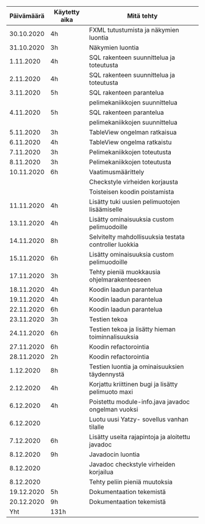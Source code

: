 |Päivämäärä|Käytetty aika|Mitä tehty|
|---|---|---|
|30.10.2020|4h|FXML tutustumista ja näkymien luontia|
|31.10.2020|3h|Näkymien luontia|
|1.11.2020|4h|SQL rakenteen suunnittelua ja toteutusta|
|2.11.2020|4h|SQL rakenteen suunnittelua ja toteutusta|
|3.11.2020|5h|SQL rakenteen parantelua|
|||pelimekaniikkojen suunnittelua|
|4.11.2020|5h|SQL rakenteen parantelua|
|||pelimekaniikkojen suunnittelua|
|5.11.2020|3h|TableView ongelman ratkaisua|
|6.11.2020|4h|TableView ongelma ratkaistu|
|7.11.2020|3h|Pelimekaniikkojen toteutusta|
|8.11.2020|3h|Pelimekaniikkojen toteutusta|
|10.11.2020|6h|Vaatimusmäärittely|
|||Checkstyle virheiden korjausta|
|||Toisteisen koodin poistamista|
|11.11.2020|4h|Lisätty tuki uusien pelimuotojen lisäämiselle|
|13.11.2020|4h|Lisätty ominaisuuksia custom pelimuodoille|
|14.11.2020|8h|Selvitelty mahdollisuuksia testata controller luokkia|
|15.11.2020|6h|Lisätty ominaisuuksia custom pelimuodoille|
|17.11.2020|3h|Tehty pieniä muokkausia ohjelmarakenteeseen|
|18.11.2020|4h|Koodin laadun parantelua|
|19.11.2020|4h|Koodin laadun parantelua|
|22.11.2020|6h|Koodin laadun parantelua|
|23.11.2020|3h|Testien tekoa|
|24.11.2020|6h|Testien tekoa ja lisätty hieman toiminnalisuuksia|
|27.11.2020|6h|Koodin refactorointia|
|28.11.2020|2h|Koodin refactorointia|
|1.12.2020|8h|Testien luontia ja ominaisuuksien täydennystä|
|2.12.2020|4h|Korjattu kriittinen bugi ja lisätty pelimuoto maxi|
|6.12.2020|4h|Poistettu module-info.java javadoc ongelman vuoksi|
|6.12.2020||Luotu uusi Yatzy- sovellus vanhan tilalle|
|7.12.2020|6h|Lisätty useita rajapintoja ja aloitettu javadoc|
|8.12.2020|9h|Javadocin luontia|
|8.12.2020||Javadoc checkstyle virheiden korjailua|
|8.12.2020||Tehty peliin pieniä muutoksia|
|19.12.2020|5h|Dokumentaation tekemistä|
|20.12.2020|9h|Dokumentaation tekemistä|
|Yht|131h||
